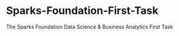 # Sparks-Foundation-First-Task
The Sparks Foundation Data Science &amp; Business Analytics First Task
